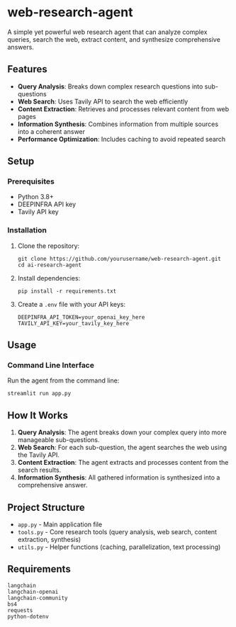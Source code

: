 # web-research-agent

A simple yet powerful web research agent that can analyze complex queries, search the web, extract content, and synthesize comprehensive answers.

## Features

-  **Query Analysis**: Breaks down complex research questions into sub-questions
- **Web Search**: Uses Tavily API to search the web efficiently
- **Content Extraction**: Retrieves and processes relevant content from web pages
- **Information Synthesis**: Combines information from multiple sources into a coherent answer
- **Performance Optimization**: Includes caching to avoid repeated search

## Setup

### Prerequisites

- Python 3.8+
- DEEPINFRA API key
- Tavily API key

### Installation

1. Clone the repository:
   ```
   git clone https://github.com/yourusername/web-research-agent.git
   cd ai-research-agent
   ```

2. Install dependencies:
   ```
   pip install -r requirements.txt
   ```

3. Create a `.env` file with your API keys:
   ```
   DEEPINFRA_API_TOKEN=your_openai_key_here
   TAVILY_API_KEY=your_tavily_key_here
   ```

## Usage

### Command Line Interface

Run the agent from the command line:
   ```
   streamlit run app.py
   ```

## How It Works

1. **Query Analysis**: The agent breaks down your complex query into more manageable sub-questions.
2. **Web Search**: For each sub-question, the agent searches the web using the Tavily API.
3. **Content Extraction**: The agent extracts and processes content from the search results.
4. **Information Synthesis**: All gathered information is synthesized into a comprehensive answer.

## Project Structure

- `app.py` - Main application file
- `tools.py` - Core research tools (query analysis, web search, content extraction, synthesis)
- `utils.py` - Helper functions (caching, parallelization, text processing)

## Requirements

```
langchain
langchain-openai
langchain-community
bs4
requests
python-dotenv
```
